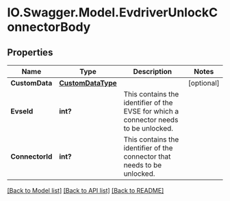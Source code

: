 # IO.Swagger.Model.EvdriverUnlockConnectorBody
## Properties

Name | Type | Description | Notes
------------ | ------------- | ------------- | -------------
**CustomData** | [**CustomDataType**](CustomDataType.md) |  | [optional] 
**EvseId** | **int?** | This contains the identifier of the EVSE for which a connector needs to be unlocked.   | 
**ConnectorId** | **int?** | This contains the identifier of the connector that needs to be unlocked.   | 

[[Back to Model list]](../README.md#documentation-for-models) [[Back to API list]](../README.md#documentation-for-api-endpoints) [[Back to README]](../README.md)

